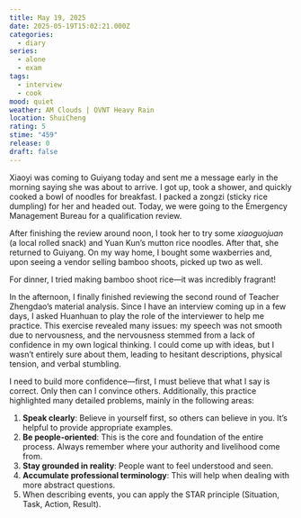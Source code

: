 ```yaml
---
title: May 19, 2025
date: 2025-05-19T15:02:21.000Z
categories:
  - diary
series:
  - alone
  - exam
tags:
  - interview
  - cook
mood: quiet
weather: AM Clouds | OVNT Heavy Rain
location: ShuiCheng
rating: 5
stime: "459"
release: 0
draft: false
---
```


Xiaoyi was coming to Guiyang today and sent me a message early in the morning saying she was about to arrive. I got up, took a shower, and quickly cooked a bowl of noodles for breakfast. I packed a zongzi (sticky rice dumpling) for her and headed out. Today, we were going to the Emergency Management Bureau for a qualification review.  

After finishing the review around noon, I took her to try some *xiaoguojuan* (a local rolled snack) and Yuan Kun’s mutton rice noodles. After that, she returned to Guiyang. On my way home, I bought some waxberries and, upon seeing a vendor selling bamboo shoots, picked up two as well.  

For dinner, I tried making bamboo shoot rice—it was incredibly fragrant!  

In the afternoon, I finally finished reviewing the second round of Teacher Zhengdao’s material analysis. Since I have an interview coming up in a few days, I asked Huanhuan to play the role of the interviewer to help me practice. This exercise revealed many issues: my speech was not smooth due to nervousness, and the nervousness stemmed from a lack of confidence in my own logical thinking. I could come up with ideas, but I wasn’t entirely sure about them, leading to hesitant descriptions, physical tension, and verbal stumbling.  

I need to build more confidence—first, I must believe that what I say is correct. Only then can I convince others. Additionally, this practice highlighted many detailed problems, mainly in the following areas:  
1. **Speak clearly**: Believe in yourself first, so others can believe in you. It’s helpful to provide appropriate examples.  
2. **Be people-oriented**: This is the core and foundation of the entire process. Always remember where your authority and livelihood come from.  
3. **Stay grounded in reality**: People want to feel understood and seen.  
4. **Accumulate professional terminology**: This will help when dealing with more abstract questions.
5. When describing events, you can apply the STAR principle (Situation, Task, Action, Result).

